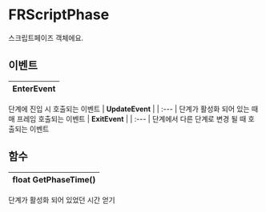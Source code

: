 # **FRScriptPhase**

스크립트페이즈 객체에요. 
## **이벤트**

| **EnterEvent** |
| :--- |
단계에 진입 시 호출되는 이벤트 
| **UpdateEvent** |
| :--- |
단계가 활성화 되어 있는 때 매 프레임 호출되는 이벤트 
| **ExitEvent** |
| :--- |
단계에서 다른 단계로 변경 될 때 호출되는 이벤트 
## **함수**

| **float GetPhaseTime()** |
| :--- |
단계가 활성화 되어 있었던 시간 얻기 

